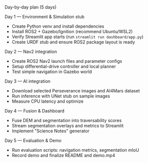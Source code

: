Day-by-day plan (5 days)

Day 1 — Environment & Simulation stub
- Create Python venv and install dependencies
- Install ROS2 + Gazebo/Ignition (recommend Ubuntu/WSL2)
- Verify Streamlit app starts (run `streamlit run dashboard/app.py`)
- Create URDF stub and ensure ROS2 package layout is ready

Day 2 — Nav2 integration
- Create ROS2 Nav2 launch files and parameter configs
- Setup differential-drive controller and local planner
- Test simple navigation in Gazebo world

Day 3 — AI integration
- Download selected Perseverance images and AI4Mars dataset
- Run inference with UNet stub on sample images
- Measure CPU latency and optimize

Day 4 — Fusion & Dashboard
- Fuse DEM and segmentation into traversability scores
- Stream segmentation overlays and metrics to Streamlit
- Implement "Science Notes" generator

Day 5 — Evaluation & Demo
- Run evaluation scripts: navigation metrics, segmentation mIoU
- Record demo and finalize README and demo.mp4
